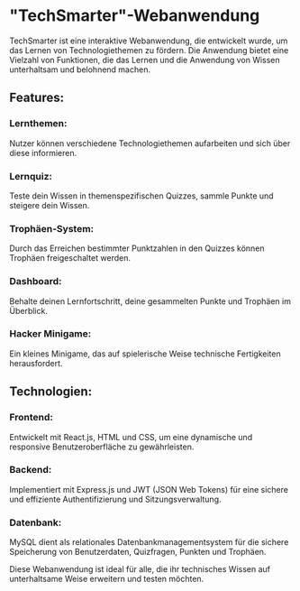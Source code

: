 # "TechSmarter"-Webanwendung

TechSmarter ist eine interaktive Webanwendung, die entwickelt wurde, um das Lernen von Technologiethemen zu fördern. Die Anwendung bietet eine Vielzahl von Funktionen, die das Lernen und die Anwendung von Wissen unterhaltsam und belohnend machen.

## Features:

### Lernthemen: 
Nutzer können verschiedene Technologiethemen aufarbeiten und sich über diese informieren.

### Lernquiz: 
Teste dein Wissen in themenspezifischen Quizzes, sammle Punkte und steigere dein Wissen.

### Trophäen-System: 
Durch das Erreichen bestimmter Punktzahlen in den Quizzes können Trophäen freigeschaltet werden.

### Dashboard: 
Behalte deinen Lernfortschritt, deine gesammelten Punkte und Trophäen im Überblick.

### Hacker Minigame: 
Ein kleines Minigame, das auf spielerische Weise technische Fertigkeiten herausfordert.


## Technologien:

### Frontend: 
Entwickelt mit React.js, HTML und CSS, um eine dynamische und responsive Benutzeroberfläche zu gewährleisten.

### Backend: 
Implementiert mit Express.js und JWT (JSON Web Tokens) für eine sichere und effiziente Authentifizierung und Sitzungsverwaltung.

### Datenbank: 
MySQL dient als relationales Datenbankmanagementsystem für die sichere Speicherung von Benutzerdaten, Quizfragen, Punkten und Trophäen.

Diese Webanwendung ist ideal für alle, die ihr technisches Wissen auf unterhaltsame Weise erweitern und testen möchten.

